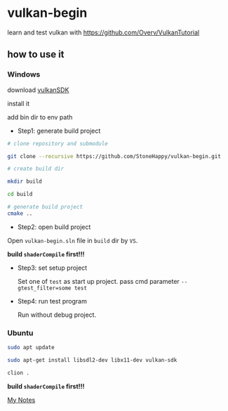 # vulkan-begin

learn and test vulkan with https://github.com/Overv/VulkanTutorial

## how to use it
### Windows
download [vulkanSDK](https://vulkan.lunarg.com/sdk/home#windows)

install it

add bin dir to env path

* Step1: generate build project
```bash
# clone repository and submodule

git clone --recursive https://github.com/StoneHappy/vulkan-begin.git

# create build dir

mkdir build

cd build

# generate build project
cmake ..
```
* Step2: open build project

Open ``vulkan-begin.sln`` file in ``build`` dir by ``VS``.

**build  ``shaderCompile`` first!!!**

* Step3: set setup project

    Set one of ``test`` as start up project. pass cmd parameter `--gtest_filter=some test`

* Step4: run test program

    Run without debug project.

### Ubuntu

```bash
sudo apt update

sudo apt-get install libsdl2-dev libx11-dev vulkan-sdk

clion .
```
**build  ``shaderCompile`` first!!!**


[My Notes](./docs/README.md)
